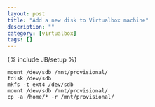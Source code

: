 ```yaml
---
layout: post
title: "Add a new disk to Virtualbox machine"
description: ""
category: [virtualbox]
tags: []
---
```

{% include JB/setup %}


    mount /dev/sdb /mnt/provisional/
    fdisk /dev/sdb
    mkfs -t ext4 /dev/sdb
    mount /dev/sdb /mnt/provisional/
    cp -a /home/* -r /mnt/provisional/

